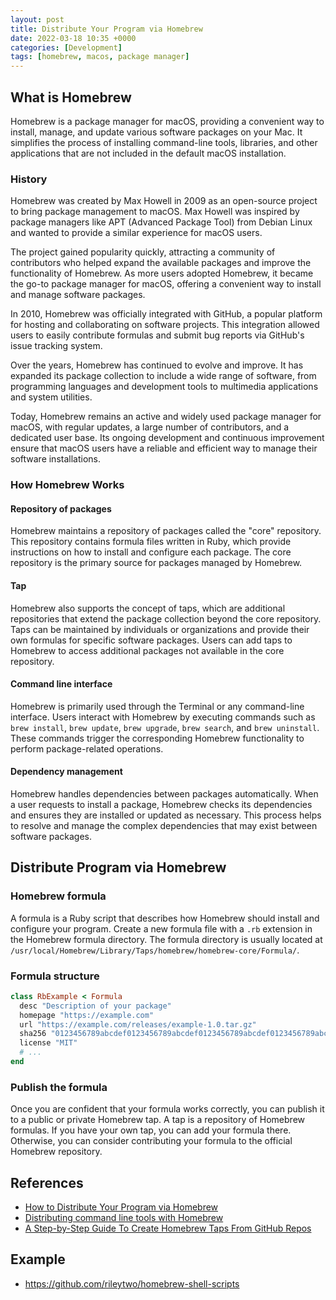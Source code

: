 ```yaml
---
layout: post
title: Distribute Your Program via Homebrew
date: 2022-03-18 10:35 +0000
categories: [Development]
tags: [homebrew, macos, package manager]
---
```


## What is Homebrew

Homebrew is a package manager for macOS, providing a convenient way to install, manage, and update various software packages on your Mac. It simplifies the process of installing command-line tools, libraries, and other applications that are not included in the default macOS installation.


### History

Homebrew was created by Max Howell in 2009 as an open-source project to bring package management to macOS. Max Howell was inspired by package managers like APT (Advanced Package Tool) from Debian Linux and wanted to provide a similar experience for macOS users.

The project gained popularity quickly, attracting a community of contributors who helped expand the available packages and improve the functionality of Homebrew. As more users adopted Homebrew, it became the go-to package manager for macOS, offering a convenient way to install and manage software packages.

In 2010, Homebrew was officially integrated with GitHub, a popular platform for hosting and collaborating on software projects. This integration allowed users to easily contribute formulas and submit bug reports via GitHub's issue tracking system.

Over the years, Homebrew has continued to evolve and improve. It has expanded its package collection to include a wide range of software, from programming languages and development tools to multimedia applications and system utilities.

Today, Homebrew remains an active and widely used package manager for macOS, with regular updates, a large number of contributors, and a dedicated user base. Its ongoing development and continuous improvement ensure that macOS users have a reliable and efficient way to manage their software installations.



### How Homebrew Works

#### Repository of packages

Homebrew maintains a repository of packages called the "core" repository. This repository contains formula files written in Ruby, which provide instructions on how to install and configure each package. The core repository is the primary source for packages managed by Homebrew.

#### Tap

Homebrew also supports the concept of taps, which are additional repositories that extend the package collection beyond the core repository. Taps can be maintained by individuals or organizations and provide their own formulas for specific software packages. Users can add taps to Homebrew to access additional packages not available in the core repository.

#### Command line interface

Homebrew is primarily used through the Terminal or any command-line interface. Users interact with Homebrew by executing commands such as `brew install`, `brew update`, `brew upgrade`, `brew search`, and `brew uninstall`. These commands trigger the corresponding Homebrew functionality to perform package-related operations.


#### Dependency management

Homebrew handles dependencies between packages automatically. When a user requests to install a package, Homebrew checks its dependencies and ensures they are installed or updated as necessary. This process helps to resolve and manage the complex dependencies that may exist between software packages.





## Distribute Program via Homebrew

### Homebrew formula

A formula is a Ruby script that describes how Homebrew should install and configure your program. Create a new formula file with a `.rb` extension in the Homebrew formula directory. The formula directory is usually located at `/usr/local/Homebrew/Library/Taps/homebrew/homebrew-core/Formula/`.


### Formula structure

```ruby
class RbExample < Formula
  desc "Description of your package"
  homepage "https://example.com"
  url "https://example.com/releases/example-1.0.tar.gz"
  sha256 "0123456789abcdef0123456789abcdef0123456789abcdef0123456789abcdef"
  license "MIT"
  # ...
end
```

### Publish the formula

Once you are confident that your formula works correctly, you can publish it to a public or private Homebrew tap. A tap is a repository of Homebrew formulas. If you have your own tap, you can add your formula there. Otherwise, you can consider contributing your formula to the official Homebrew repository.



## References

* [How to Distribute Your Program via Homebrew](https://kylebebak.github.io/post/distribute-program-via-homebrew)
* [Distributing command line tools with Homebrew](https://engineering.innovid.com/distributing-command-line-tools-with-homebrew-d03e795cadc8)
* [A Step-by-Step Guide To Create Homebrew Taps From GitHub Repos](https://betterprogramming.pub/a-step-by-step-guide-to-create-homebrew-taps-from-github-repos-f33d3755ba74)


## Example
* https://github.com/rileytwo/homebrew-shell-scripts
